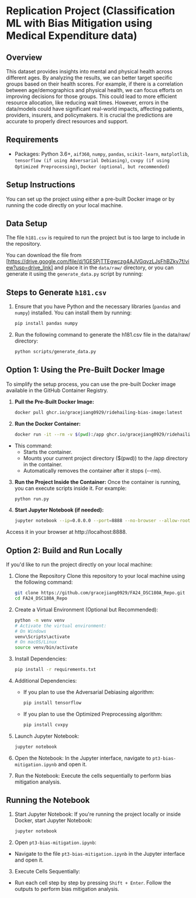 # Replication Project (Classification ML with Bias Mitigation using Medical Expenditure data)

## Overview
This dataset provides insights into mental and physical health across different ages. By analyzing the results, we can better target specific groups based on their health scores. For example, if there is a correlation between age/demographics and physical health, we can focus efforts on improving decisions for those groups. This could lead to more efficient resource allocation, like reducing wait times. However, errors in the data/models could have significant real-world impacts, affecting patients, providers, insurers, and policymakers. It is crucial the predictions are accurate to properly direct resources and support.

## Requirements
- Packages: Python 3.6+, `aif360`, `numpy`, `pandas`, `scikit-learn`, `matplotlib`, `tensorflow (if using Adversarial Debiasing)`, `cvxpy (if using Optimized Preprocessing)`, `Docker (optional, but recommended)`

## Setup Instructions
You can set up the project using either a pre-built Docker image or by running the code directly on your local machine.

## Data Setup
The file `h181.csv` is required to run the project but is too large to include in the repository.

You can download the file from [https://drive.google.com/file/d/1GESPjTTEgwczg4AJVGqvzLJsFhBZky7f/view?usp=drive_link] and place it in the `data/raw/` directory, or you can generate it using the `generate_data.py` script by running:

## Steps to Generate `h181.csv`

1. Ensure that you have Python and the necessary libraries (`pandas` and `numpy`) installed. You can install them by running:
   ```bash
   pip install pandas numpy

2. Run the following command to generate the h181.csv file in the data/raw/ directory:
   ```bash
   python scripts/generate_data.py

## Option 1: Using the Pre-Built Docker Image
To simplify the setup process, you can use the pre-built Docker image available in the GitHub Container Registry.

1. **Pull the Pre-Built Docker Image:**
   ```bash
   docker pull ghcr.io/gracejiang0929/ridehailing-bias-image:latest

2. **Run the Docker Container:**
   ```bash
   docker run -it --rm -v $(pwd):/app ghcr.io/gracejiang0929/ridehailing-bias-image:latest

- This command:
   - Starts the container.
   - Mounts your current project directory ($(pwd)) to the /app directory in the container.
   - Automatically removes the container after it stops (--rm).

3. **Run the Project Inside the Container:** Once the container is running, you can execute scripts inside it. For example:
   ```bash
   python run.py
   
4. **Start Jupyter Notebook (if needed):**
   ```bash
   jupyter notebook --ip=0.0.0.0 --port=8888 --no-browser --allow-root

Access it in your browser at http://localhost:8888.

## Option 2: Build and Run Locally
If you'd like to run the project directly on your local machine:

1. Clone the Repository
   Clone this repository to your local machine using the following command: 
   
   ```bash
   git clone https://github.com/gracejiang0929/FA24_DSC180A_Repo.git
   cd FA24_DSC180A_Repo

2. Create a Virtual Environment (Optional but Recommended):
   ```bash
   python -m venv venv
   # Activate the virtual environment:
   # On Windows
   venv\Scripts\activate
   # On macOS/Linux
   source venv/bin/activate

3. Install Dependencies:
   ```bash
   pip install -r requirements.txt

4. Additional Dependencies:
   - If you plan to use the Adversarial Debiasing algorithm:
     ```bash
     pip install tensorflow
     ```
   - If you plan to use the Optimized Preprocessing algorithm:
     ```bash
     pip install cvxpy
     ```
5. Launch Jupyter Notebook:
   ```bash
   jupyter notebook

6. Open the Notebook:
   In the Jupyter interface, navigate to `pt3-bias-mitigation.ipynb` and open it.

7. Run the Notebook:
   Execute the cells sequentially to perform bias mitigation analysis.


## Running the Notebook
1. Start Jupyter Notebook: If you're running the project locally or inside Docker, start Jupyter Notebook:
   ```bash
   jupyter notebook

2. Open `pt3-bias-mitigation.ipynb`:
- Navigate to the file `pt3-bias-mitigation.ipynb` in the Jupyter interface and open it.

3. Execute Cells Sequentially:
- Run each cell step by step by pressing `Shift + Enter`. Follow the outputs to perform bias mitigation analysis.

   

